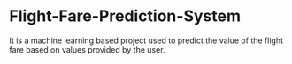 # Flight-Fare-Prediction-System
It is a machine learning based project used to predict the value of the flight fare based on values provided by the user.
